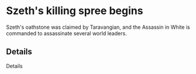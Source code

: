 # Szeth's killing spree begins
Szeth's oathstone was claimed by Taravangian, and the Assassin in White is commanded to assassinate several world leaders.

## Details
Details
